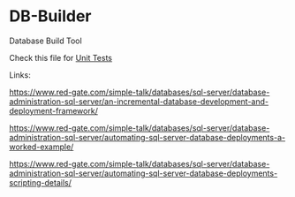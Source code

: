 # DB-Builder

Database Build Tool

Check this file for [Unit Tests](./doc/UnitTest.md)


Links:

https://www.red-gate.com/simple-talk/databases/sql-server/database-administration-sql-server/an-incremental-database-development-and-deployment-framework/

https://www.red-gate.com/simple-talk/databases/sql-server/database-administration-sql-server/automating-sql-server-database-deployments-a-worked-example/

https://www.red-gate.com/simple-talk/databases/sql-server/database-administration-sql-server/automating-sql-server-database-deployments-scripting-details/

